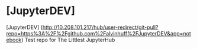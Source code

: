 # [JupyterDEV] 
[JupyterDEV] (http://10.208.101.217/hub/user-redirect/git-pull?repo=https%3A%2F%2Fgithub.com%2Falvinhuff%2FJupyterDEV&app=notebook)
Test repo for The Littlest JupyterHub
